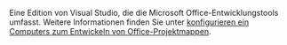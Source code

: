   Eine Edition von Visual Studio, die die Microsoft Office-Entwicklungstools umfasst. Weitere Informationen finden Sie unter [konfigurieren ein Computers zum Entwickeln von Office-Projektmappen](../../vsto/configuring-a-computer-to-develop-office-solutions.md).

  